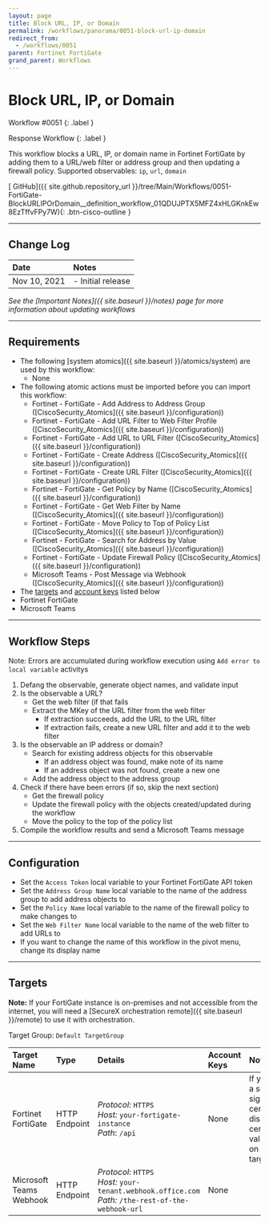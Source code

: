 ```yaml
---
layout: page
title: Block URL, IP, or Domain
permalink: /workflows/panorama/0051-block-url-ip-domain
redirect_from:
  - /workflows/0051
parent: Fortinet FortiGate
grand_parent: Workflows
---
```


# Block URL, IP, or Domain
<div markdown="1">
Workflow #0051
{: .label }

Response Workflow
{: .label }
</div>

This workflow blocks a URL, IP, or domain name in Fortinet FortiGate by adding them to a URL/web filter or address group and then updating a firewall policy. Supported observables: `ip`, `url`, `domain`

[<i class="fab fa-github mr-1"></i> GitHub]({{ site.github.repository_url }}/tree/Main/Workflows/0051-FortiGate-BlockURLIPOrDomain__definition_workflow_01QDUJPTX5MFZ4xHLGKnkEw8EzTffvFPy7W){: .btn-cisco-outline }

---

## Change Log

| Date | Notes |
|:-----|:------|
| Nov 10, 2021 | - Initial release |

_See the [Important Notes]({{ site.baseurl }}/notes) page for more information about updating workflows_

---

## Requirements
* The following [system atomics]({{ site.baseurl }}/atomics/system) are used by this workflow:
	* None
* The following atomic actions must be imported before you can import this workflow:
	* Fortinet - FortiGate - Add Address to Address Group ([CiscoSecurity_Atomics]({{ site.baseurl }}/configuration))
	* Fortinet - FortiGate - Add URL Filter to Web Filter Profile ([CiscoSecurity_Atomics]({{ site.baseurl }}/configuration))
	* Fortinet - FortiGate - Add URL to URL Filter ([CiscoSecurity_Atomics]({{ site.baseurl }}/configuration))
	* Fortinet - FortiGate - Create Address ([CiscoSecurity_Atomics]({{ site.baseurl }}/configuration))
	* Fortinet - FortiGate - Create URL Filter ([CiscoSecurity_Atomics]({{ site.baseurl }}/configuration))
	* Fortinet - FortiGate - Get Policy by Name ([CiscoSecurity_Atomics]({{ site.baseurl }}/configuration))
	* Fortinet - FortiGate - Get Web Filter by Name ([CiscoSecurity_Atomics]({{ site.baseurl }}/configuration))
	* Fortinet - FortiGate - Move Policy to Top of Policy List ([CiscoSecurity_Atomics]({{ site.baseurl }}/configuration))
	* Fortinet - FortiGate - Search for Address by Value ([CiscoSecurity_Atomics]({{ site.baseurl }}/configuration))
	* Fortinet - FortiGate - Update Firewall Policy ([CiscoSecurity_Atomics]({{ site.baseurl }}/configuration))
	* Microsoft Teams - Post Message via Webhook ([CiscoSecurity_Atomics]({{ site.baseurl }}/configuration))
* The [targets](#targets) and [account keys](#account-keys) listed below
* Fortinet FortiGate
* Microsoft Teams

---

## Workflow Steps
Note: Errors are accumulated during workflow execution using `Add error to local variable` activitys

1. Defang the observable, generate object names, and validate input
1. Is the observable a URL?
	* Get the web filter (if that fails
	* Extract the MKey of the URL filter from the web filter
		* If extraction succeeds, add the URL to the URL filter
		* If extraction fails, create a new URL filter and add it to the web filter
1. Is the observable an IP address or domain?
	* Search for existing address objects for this observable
		* If an address object was found, make note of its name
		* If an address object was not found, create a new one
	* Add the address object to the address group
1. Check if there have been errors (if so, skip the next section)
	* Get the firewall policy
	* Update the firewall policy with the objects created/updated during the workflow
	* Move the policy to the top of the policy list
1. Compile the workflow results and send a Microsoft Teams message

---

## Configuration
* Set the `Access Token` local variable to your Fortinet FortiGate API token
* Set the `Address Group Name` local variable to the name of the address group to add address objects to
* Set the `Policy Name` local variable to the name of the firewall policy to make changes to
* Set the `Web Filter Name` local variable to the name of the web filter to add URLs to
* If you want to change the name of this workflow in the pivot menu, change its display name

---

## Targets
**Note:** If your FortiGate instance is on-premises and not accessible from the internet, you will need a [SecureX orchestration remote]({{ site.baseurl }}/remote) to use it with orchestration.

Target Group: `Default TargetGroup`

| Target Name | Type | Details | Account Keys | Notes |
|:------------|:-----|:--------|:-------------|:------|
| Fortinet FortiGate | HTTP Endpoint | _Protocol:_ `HTTPS` <br/> _Host:_ `your-fortigate-instance` <br/> _Path_: `/api` | None | If you use a self-signed certificate, disable certificate validation on the target |
| Microsoft Teams Webhook | HTTP Endpoint | _Protocol:_ `HTTPS`<br />_Host:_ `your-tenant.webhook.office.com`<br />_Path:_ `/the-rest-of-the-webhook-url` | None | |
